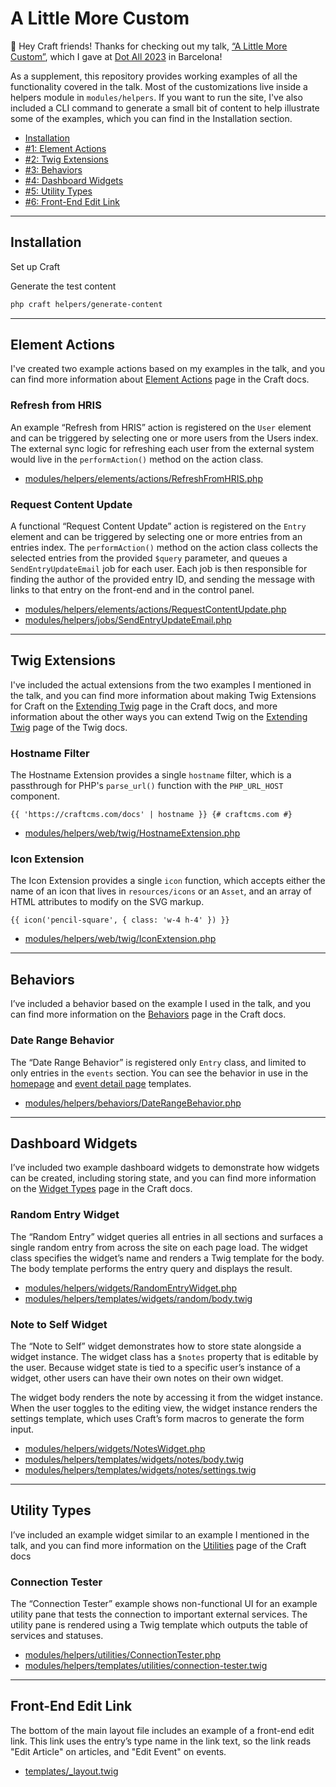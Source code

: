 # A Little More Custom

👋 Hey Craft friends! Thanks for checking out my talk, [“A Little More Custom”](https://craftcms.com/events/dot-all-2023/sessions/a-little-more-custom), which I gave at [Dot All 2023](https://craftcms.com/events/dot-all-2023) in Barcelona!

As a supplement, this repository provides working examples of all the functionality covered in the talk. Most of the customizations live inside a helpers module
in `modules/helpers`. If you want to run the site, I've also included a CLI command to generate a small bit of content to help illustrate some of the examples, which you can find in the Installation section.

- [Installation](#installation)
- [#1: Element Actions](#element-actions)
- [#2: Twig Extensions](#twig-extensions)
- [#3: Behaviors](#behaviors)
- [#4: Dashboard Widgets](#dashboard-widgets)
- [#5: Utility Types](#utility-types)
- [#6: Front-End Edit Link](#front-end-edit-link)

* * *

## Installation

Set up Craft

Generate the test content

```bash
php craft helpers/generate-content
```

* * *

## Element Actions

I've created two example actions based on my examples in the talk, and you can find more information about [Element Actions](https://craftcms.com/docs/4.x/extend/element-actions.html) page in the Craft docs.

### Refresh from HRIS

An example “Refresh from HRIS” action is registered on the `User` element and can be triggered by selecting one or more users from the Users index. The external sync logic for
refreshing each user from the external system would live in the `performAction()` method on the action class.

- [modules/helpers/elements/actions/RefreshFromHRIS.php](modules/helpers/elements/actions/RefreshFromHRIS.php)

### Request Content Update

A functional “Request Content Update” action is registered on the `Entry` element and can be triggered by selecting one or more entries from an entries index. The `performAction()`
method on the action class collects the selected entries from the provided `$query` parameter, and queues a `SendEntryUpdateEmail` job for each user. Each job is then responsible
for finding the author of the provided entry ID, and sending the message with links to that entry on the front-end and in the control panel.

- [modules/helpers/elements/actions/RequestContentUpdate.php](modules/helpers/elements/actions/RequestContentUpdate.php)
- [modules/helpers/jobs/SendEntryUpdateEmail.php](modules/helpers/jobs/SendEntryUpdateEmail.php)


* * *

## Twig Extensions

I've included the actual extensions from the two examples I mentioned in the talk, and you can find more information about making Twig Extensions for Craft on the [Extending Twig](https://craftcms.com/docs/4.x/extend/extending-twig.html#create-a-twig-extension) page in the Craft docs, and more information about the other ways you can extend Twig on the [Extending Twig](https://twig.symfony.com/doc/3.x/advanced.html) page of the Twig docs. 

### Hostname Filter

The Hostname Extension provides a single `hostname` filter, which is a passthrough for PHP's `parse_url()` function with the `PHP_URL_HOST` component.

```twig
{{ 'https://craftcms.com/docs' | hostname }} {# craftcms.com #}
```

- [modules/helpers/web/twig/HostnameExtension.php](modules/helpers/web/twig/HostnameExtension.php)

### Icon Extension

The Icon Extension provides a single `icon` function, which accepts either the name of an icon that lives in `resources/icons` or an `Asset`, and an array of HTML attributes to modify on the SVG markup.

```twig
{{ icon('pencil-square', { class: 'w-4 h-4' }) }} 
```

- [modules/helpers/web/twig/IconExtension.php](modules/helpers/web/twig/IconExtension.php)


* * *

## Behaviors

I’ve included a behavior based on the example I used in the talk, and you can find more information on the [Behaviors](https://craftcms.com/docs/4.x/extend/behaviors.html) page in the Craft docs.

### Date Range Behavior

The “Date Range Behavior” is registered only `Entry` class, and limited to only entries in the `events` section. You can see the behavior in use in the [homepage](templates/event.twig) and [event detail page](templates/index.twig) templates. 

- [modules/helpers/behaviors/DateRangeBehavior.php](modules/helpers/behaviors/DateRangeBehavior.php)


* * *

## Dashboard Widgets

I’ve included two example dashboard widgets to demonstrate how widgets can be created, including storing state, and you can find more information on the [Widget Types](https://craftcms.com/docs/4.x/extend/widget-types.html) page in the Craft docs.

### Random Entry Widget

The “Random Entry” widget queries all entries in all sections and surfaces a single random entry from across the site on each page load. The widget class specifies the widget’s name and renders a Twig template for the body. The body template performs the entry query and displays the result.

- [modules/helpers/widgets/RandomEntryWidget.php](modules/helpers/widgets/RandomEntryWidget.php)
- [modules/helpers/templates/widgets/random/body.twig](modules/helpers/templates/widgets/random/body.twig)

### Note to Self Widget

The “Note to Self” widget demonstrates how to store state alongside a widget instance. The widget class has a `$notes` property that is editable by the user. Because widget state is tied to a specific user’s instance of a widget, other users can have their own notes on their own widget. 

The widget body renders the note by accessing it from the widget instance. When the user toggles to the editing view, the widget instance renders the settings template, which uses Craft’s form macros to generate the form input.

- [modules/helpers/widgets/NotesWidget.php](modules/helpers/widgets/NotesWidget.php)
- [modules/helpers/templates/widgets/notes/body.twig](modules/helpers/templates/widgets/notes/body.twig)
- [modules/helpers/templates/widgets/notes/settings.twig](modules/helpers/templates/widgets/notes/settings.twig)


* * *

## Utility Types

I’ve included an example widget similar to an example I mentioned in the talk, and you can find more information on the [Utilities](https://craftcms.com/docs/4.x/extend/utilities.html) page of the Craft docs

### Connection Tester

The “Connection Tester” example shows non-functional UI for an example utility pane that tests the connection to important external services. The utility pane is rendered using a Twig template which outputs the table of services and statuses.

- [modules/helpers/utilities/ConnectionTester.php](modules/helpers/utilities/ConnectionTester.php)
- [modules/helpers/templates/utilities/connection-tester.twig](modules/helpers/templates/utilities/connection-tester.twig)



* * *

## Front-End Edit Link

The bottom of the main layout file includes an example of a front-end edit link. This link uses the entry’s type name in the link text, so the link reads "Edit Article" on articles, and "Edit Event" on events.

- [templates/_layout.twig](templates/_layout.twig)
